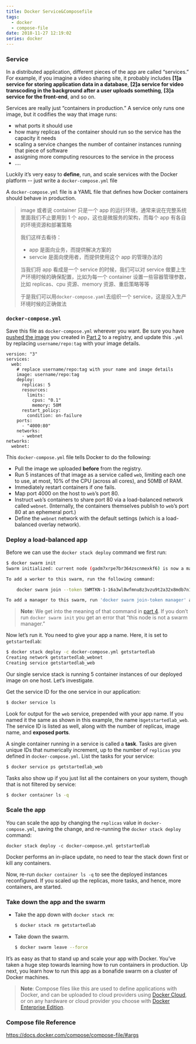 ```yaml
---
title: Docker Service&Composefile
tags:
  - docker
  - compose-file
date: 2018-11-27 12:19:02
series: docker
---
```


### Service

In a distributed application, different pieces of the app are called “services.” For example, if you imagine a video sharing site, it probably includes **[1]a service for storing application data in a database**, **[2]a service for video transcoding in the background after a user uploads something**, **[3]a service for the front-end**, and so on.

Services are really just “containers in production.” A service only runs one image, but it codifies the way that image runs:

- what ports it should use
- how many replicas of the container should run so the service has the capacity it needs
- scaling a service changes the number of container instances running that piece of software
- assigning more computing resources to the service in the process
- ....

Luckily it’s very easy to **define**, run, and scale services with the Docker platform -- just write a `docker-compose.yml` file

A `docker-compose.yml` file is a YAML file that defines how Docker containers should behave in production.

> image 或者说 container 只是一个 app 的运行环境，通常来说在完整系统里面我们不止要用到 1 个 app，这也是微服务的架构，而每个 app 有各自的环境资源和部署策略
>
> 我们这样去看待：
>
> - app 是面向业务，而提供解决方案的
> - servcie 是面向使用者，而提供使用这个 app 的管理办法的
>
> 当我们将 app 看成是一个 service 的时候，我们可以对 service 做要上生产环境时候的确保配置，比如为每一个 container 设置一些容器管理参数，比如 replicas、cpu 资源、memory 资源、重启策略等等
>
> 于是我们可以用`docker-compose.yaml`去组织一个 service，这是投入生产环境时候的正确做法

### `docker-compose.yml`

Save this file as `docker-compose.yml` wherever you want. Be sure you have [pushed the image](https://docs.docker.com/get-started/part2/#share-your-image) you created in [Part 2](https://docs.docker.com/get-started/part2/) to a registry, and update this `.yml` by replacing `username/repo:tag` with your image details.

```
version: "3"
services:
  web:
    # replace username/repo:tag with your name and image details
    image: username/repo:tag
    deploy:
      replicas: 5
      resources:
        limits:
          cpus: "0.1"
          memory: 50M
      restart_policy:
        condition: on-failure
    ports:
      - "4000:80"
    networks:
      - webnet
networks:
  webnet:
```

This `docker-compose.yml` file tells Docker to do the following:

- Pull the image we uploaded **before** from the registry.
- Run 5 instances of that image as a service called `web`, limiting each one to use, at most, 10% of the CPU (across all cores), and 50MB of RAM.
- Immediately restart containers if one fails.
- Map port 4000 on the host to `web`’s port 80.
- Instruct `web`’s containers to share port 80 via a load-balanced network called `webnet`. (Internally, the containers themselves publish to `web`’s port 80 at an ephemeral port.)
- Define the `webnet` network with the default settings (which is a load-balanced overlay network).

### Deploy a load-balanced app

Before we can use the `docker stack deploy` command we first run:

```bash
$ docker swarm init
Swarm initialized: current node (gadm7xrpe7br364zscnmexkf6) is now a manager.

To add a worker to this swarm, run the following command:

    docker swarm join --token SWMTKN-1-16a3wl8wfmnu8z3vzu9t2a32x8mdb7n1c25ehkqbdfxtn1g6s9-8f5x4jehjlffr957k35euvojz 10.169.161.227:2377

To add a manager to this swarm, run 'docker swarm join-token manager' and follow the instructions.
```

> **Note**: We get into the meaning of that command in [part 4](https://docs.docker.com/get-started/part4/). If you don’t run `docker swarm init` you get an error that “this node is not a swarm manager.”

Now let’s run it. You need to give your app a name. Here, it is set to `getstartedlab`:

```bash
$ docker stack deploy -c docker-compose.yml getstartedlab
Creating network getstartedlab_webnet
Creating service getstartedlab_web
```

Our single service stack is running 5 container instances of our deployed image on one host. Let’s investigate.

Get the service ID for the one service in our application:

```bash
$ docker service ls
```

Look for output for the `web` service, prepended with your app name. If you named it the same as shown in this example, the name is`getstartedlab_web`. The service ID is listed as well, along with the number of replicas, image name, and **exposed ports**.

A single container running in a service is called a **task**. Tasks are given unique IDs that numerically increment, up to the number of `replicas` you defined in `docker-compose.yml`. List the tasks for your service:

```bash
$ docker service ps getstartedlab_web
```

Tasks also show up if you just list all the containers on your system, though that is not filtered by service:

```bash
$ docker container ls -q
```

### Scale the app

You can scale the app by changing the `replicas` value in `docker-compose.yml`, saving the change, and re-running the `docker stack deploy` command:

```
docker stack deploy -c docker-compose.yml getstartedlab
```

Docker performs an in-place update, no need to tear the stack down first or kill any containers.

Now, re-run `docker container ls -q` to see the deployed instances reconfigured. If you scaled up the replicas, more tasks, and hence, more containers, are started.

### Take down the app and the swarm

- Take the app down with `docker stack rm`:

  ```bash
  $ docker stack rm getstartedlab
  ```

- Take down the swarm.

  ```bash
  $ docker swarm leave --force
  ```

It’s as easy as that to stand up and scale your app with Docker. You’ve taken a huge step towards learning how to run containers in production. Up next, you learn how to run this app as a bonafide swarm on a cluster of Docker machines.

> **Note**: Compose files like this are used to define applications with Docker, and can be uploaded to cloud providers using [Docker Cloud](https://docs.docker.com/docker-cloud/), or on any hardware or cloud provider you choose with [Docker Enterprise Edition](https://www.docker.com/enterprise-edition).

### Compose file Reference

https://docs.docker.com/compose/compose-file/#args
